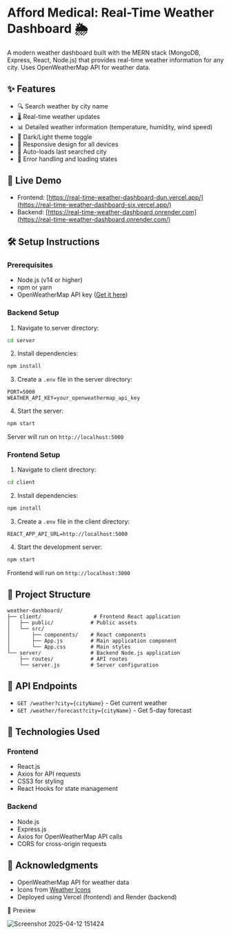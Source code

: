 # Afford Medical: Real-Time Weather Dashboard 🌦️

A modern weather dashboard built with the MERN stack (MongoDB, Express, React, Node.js) that provides real-time weather information for any city. Uses OpenWeatherMap API for weather data.

## ✨ Features

- 🔍 Search weather by city name
- 🌡️ Real-time weather updates
- 📊 Detailed weather information (temperature, humidity, wind speed)
- 🌙 Dark/Light theme toggle
- 📱 Responsive design for all devices
- 🔄 Auto-loads last searched city
- 🎯 Error handling and loading states

## 🚀 Live Demo

- Frontend: [https://real-time-weather-dashboard-dun.vercel.app/](https://real-time-weather-dashboard-six.vercel.app/)
- Backend: [https://real-time-weather-dashboard.onrender.com](https://real-time-weather-dashboard.onrender.com/)

## 🛠️ Setup Instructions

### Prerequisites

- Node.js (v14 or higher)
- npm or yarn
- OpenWeatherMap API key ([Get it here](https://openweathermap.org/api))

### Backend Setup

1. Navigate to server directory:
```bash
cd server
```

2. Install dependencies:
```bash
npm install
```

3. Create a `.env` file in the server directory:
```env
PORT=5000
WEATHER_API_KEY=your_openweathermap_api_key
```

4. Start the server:
```bash
npm start
```

Server will run on `http://localhost:5000`

### Frontend Setup

1. Navigate to client directory:
```bash
cd client
```

2. Install dependencies:
```bash
npm install
```

3. Create a `.env` file in the client directory:
```env
REACT_APP_API_URL=http://localhost:5000
```

4. Start the development server:
```bash
npm start
```

Frontend will run on `http://localhost:3000`

## 📁 Project Structure

```
weather-dashboard/
├── client/                 # Frontend React application
│   ├── public/            # Public assets
│   └── src/
│       ├── components/    # React components
│       ├── App.js         # Main application component
│       └── App.css        # Main styles
└── server/                # Backend Node.js application
    ├── routes/            # API routes
    └── server.js          # Server configuration
```

## 🔌 API Endpoints

- `GET /weather?city={cityName}` - Get current weather
- `GET /weather/forecast?city={cityName}` - Get 5-day forecast

## 🎨 Technologies Used

### Frontend
- React.js
- Axios for API requests
- CSS3 for styling
- React Hooks for state management

### Backend
- Node.js
- Express.js
- Axios for OpenWeatherMap API calls
- CORS for cross-origin requests


## 🙏 Acknowledgments

- OpenWeatherMap API for weather data
- Icons from [Weather Icons](https://openweathermap.org/weather-conditions)
- Deployed using Vercel (frontend) and Render (backend)


📸 Preview





![Screenshot 2025-04-12 151424](https://github.com/user-attachments/assets/2b46957c-bed6-4da2-9b40-149add9e7f5b)
